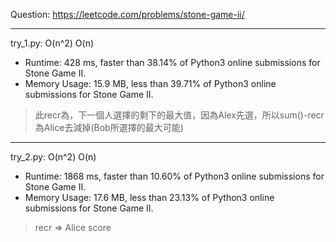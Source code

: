 Question: https://leetcode.com/problems/stone-game-ii/

---

try_1.py: O(n^2) O(n)
* Runtime: 428 ms, faster than 38.14% of Python3 online submissions for Stone Game II.
* Memory Usage: 15.9 MB, less than 39.71% of Python3 online submissions for Stone Game II.

> 此recr為，下一個人選擇的剩下的最大值，因為Alex先選，所以sum()-recr為Alice去減掉(Bob所選擇的最大可能)

---

try_2.py: O(n^2) O(n)

* Runtime: 1868 ms, faster than 10.60% of Python3 online submissions for Stone Game II.
* Memory Usage: 17.6 MB, less than 23.13% of Python3 online submissions for Stone Game II.

> recr => Alice score
